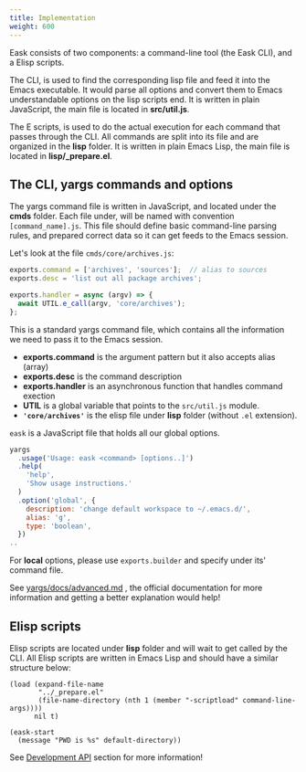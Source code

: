 ```yaml
---
title: Implementation
weight: 600
---
```


Eask consists of two components: a command-line tool (the Eask CLI),
and a Elisp scripts.

The CLI, is used to find the corresponding lisp file and feed it into the
Emacs executable. It would parse all options and convert them to Emacs
understandable options on the lisp scripts end. It is written in plain 
JavaScript, the main file is located in **src/util.js**.

The E scripts, is used to do the actual execution for each command that passes
through the CLI. All commands are split into its file and are organized in the
**lisp** folder. It is written in plain Emacs Lisp, the main file is located in
**lisp/_prepare.el**.

## The CLI, yargs commands and options

The yargs command file is written in JavaScript, and located under the **cmds**
folder. Each file under, will be named with convention `[command_name].js`.
This file should define basic command-line parsing rules, and prepared
correct data so it can get feeds to the Emacs session.

Let's look at the file `cmds/core/archives.js`:

```js
exports.command = ['archives', 'sources'];  // alias to sources
exports.desc = 'list out all package archives';

exports.handler = async (argv) => {
  await UTIL.e_call(argv, 'core/archives');
};
```

This is a standard yargs command file, which contains all the information we
need to pass it to the Emacs session.

* **exports.command** is the argument pattern but it also accepts alias (array)
* **exports.desc** is the command description
* **exports.handler** is an asynchronous function that handles command exection
* **UTIL** is a global variable that points to the `src/util.js` module.
* **`'core/archives'`** is the elisp file under **lisp** folder (without `.el` extension).

`eask` is a JavaScript file that holds all our global options.

```js
yargs
  .usage('Usage: eask <command> [options..]')
  .help(
    'help',
    'Show usage instructions.'
  )
  .option('global', {
    description: 'change default workspace to ~/.emacs.d/',
    alias: 'g',
    type: 'boolean',
  })
..
```

For **local** options, please use `exports.builder` and specify under its'
command file.

See [yargs/docs/advanced.md](https://github.com/yargs/yargs/blob/main/docs/advanced.md)
, the official documentation for more information and getting a better explanation
would help!

## Elisp scripts

Elisp scripts are located under **lisp** folder and will wait to get called
by the CLI. All Elisp scripts are written in Emacs Lisp and should have a
similar structure below:

```elisp
(load (expand-file-name
       "../_prepare.el"
       (file-name-directory (nth 1 (member "-scriptload" command-line-args))))
      nil t)
      
(eask-start
  (message "PWD is %s" default-directory))
```

See [Development API](https://emacs-eask.github.io/eask/api) section for
more information!
